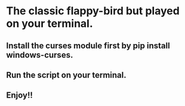 # The classic flappy-bird but played on your terminal.
## Install the curses module first by pip install windows-curses.
## Run the script on your terminal.
## Enjoy!!